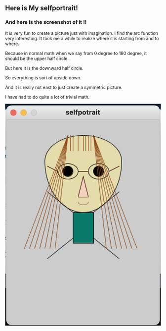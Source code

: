## Here is My selfportrait!

### And here is the screenshot of it !!

It is very fun to create a picture just with imagination.
I find the arc function very interesting. It took me a while to realize where it is starting from and to where.

Because in normal math when we say from 0 degree to 180 degree, it should be the upper half circle. 

But here it is the downward half circle.

So everything is sort of upside down.

And it is really not east to just create a symmetric picture. 

I have had to do quite a lot of trivial math.


![](https://github.com/FairyyGenie/introToIM/blob/main/May26/picfolder/Genieselfportraitpic.png)
